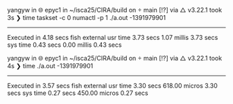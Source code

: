 yangyw in 🌐 epyc1 in ~/isca25/CIRA/build on  main [!?] via △ v3.22.1 took 3s 
❯ time taskset -c 0 numactl -p 1 ./a.out
-1391979901

________________________________________________________
Executed in    4.18 secs    fish           external
   usr time    3.73 secs    1.07 millis    3.73 secs
   sys time    0.43 secs    0.00 millis    0.43 secs

yangyw in 🌐 epyc1 in ~/isca25/CIRA/build on  main [!?] via △ v3.22.1 took 4s 
❯ time ./a.out
-1391979901

________________________________________________________
Executed in    3.57 secs    fish           external
   usr time    3.30 secs  618.00 micros    3.30 secs
   sys time    0.27 secs  450.00 micros    0.27 secs
